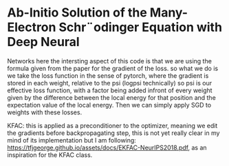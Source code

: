 # Ab-Initio Solution of the Many-Electron Schr¨odinger Equation with Deep Neural
Networks
here the intersting aspect of this code is that we are using the formula given from the paper for the gradient of the loss.
so what we do is we take the loss function in the sense of pytorch, where the gradient is stored in each weight, relative to the psi (logpsi technically) so psi is our effective loss function, with a factor being added infront of every weight given by the difference between the local energy for that position and the expectation value of the local energy. Then we can simply apply SGD to weights with these losses.

KFAC: this is applied as a preconditioner to the optimizer, meaning we edit the gradients before backpropagating step, this is not yet really clear in my mind of its implementation but I am following: https://tfjgeorge.github.io/assets/docs/EKFAC-NeurIPS2018.pdf, as an inspiration for the KFAC class.
